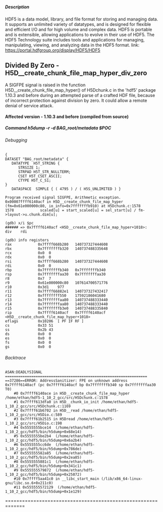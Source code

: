##### Description

HDF5 is a data model, library, and file format for storing and managing data. It supports an unlimited variety of datatypes, and is designed for flexible and efficient I/O and for high volume and complex data. HDF5 is portable and is extensible, allowing applications to evolve in their use of HDF5. The HDF5 Technology suite includes tools and applications for managing, manipulating, viewing, and analyzing data in the HDF5 format. link: https://portal.hdfgroup.org/display/HDF5/HDF5

## Divided By Zero - H5D__create_chunk_file_map_hyper_div_zero

A SIGFPE signal is raised in the function H5D__create_chunk_file_map_hyper() of H5Dchunk.c in the 'hdf5' package 1.10.3 and before during an attempted parse of a crafted HDF file, because of incorrect protection against division by zero. It could allow a remote denial of service attack.

#### Affected version - 1.10.3 and before (compiled from source)

##### Command h5dump -r -d BAG_root/metadata $POC 

###### Debugging

```
{
DATASET "BAG_root/metadata" {
   DATATYPE  H5T_STRING {
      STRSIZE 1;
      STRPAD H5T_STR_NULLTERM;
      CSET H5T_CSET_ASCII;
      CTYPE H5T_C_S1;
}
   DATASPACE  SIMPLE { ( 4795 ) / ( H5S_UNLIMITED ) }

Program received signal SIGFPE, Arithmetic exception.
0x00007ffff6140acf in H5D__create_chunk_file_map_hyper (fm=0x61e000000c80, io_info=0x7fffffffb910) at H5Dchunk.c:1578
1578	        scaled[u] = start_scaled[u] = sel_start[u] / fm->layout->u.chunk.dim[u];

(gdb) x/i $pc
###### => 0x7ffff6140acf <H5D__create_chunk_file_map_hyper+1018>:	div    rdi

(gdb) info registers 
rax            0x7ffff668b280	140737327444608
rbx            0x7fffffffb320	140737488335648
rcx            0x0	0
rdx            0x0	0
rsi            0x7ffff668b280	140737327444608
rdi            0x0	0
rbp            0x7fffffffb340	0x7fffffffb340
rsp            0x7fffffffaa30	0x7fffffffaa30
r8             0x7	7
r9             0x61e000000c80	107614700571776
r10            0x3d1	977
r11            0x7ffff66882e1	140737327432417
r12            0xffffffff550	17592186041680
r13            0x7fffffffaa80	140737488333440
r14            0x7fffffffaa80	140737488333440
r15            0x7fffffffb3e0	140737488335840
rip            0x7ffff6140acf	0x7ffff6140acf <H5D__create_chunk_file_map_hyper+1018>
eflags         0x10206	[ PF IF RF ]
cs             0x33	51
ss             0x2b	43
ds             0x0	0
es             0x0	0
fs             0x0	0
gs             0x0	0

```
###### Backtrace

```
ASAN:DEADLYSIGNAL
=================================================================
==37286==ERROR: AddressSanitizer: FPE on unknown address 0x7ffff6140acf (pc 0x7ffff6140acf bp 0x7fffffffb340 sp 0x7fffffffaa30 T0)
    #0 0x7ffff6140ace in H5D__create_chunk_file_map_hyper /home/ethan/hdf5-1_10_2_gcc/src/H5Dchunk.c:1578
    #1 0x7ffff613dfa0 in H5D__chunk_io_init /home/ethan/hdf5-1_10_2_gcc/src/H5Dchunk.c:1169
    #2 0x7ffff61b6702 in H5D__read /home/ethan/hdf5-1_10_2_gcc/src/H5Dio.c:589
    #3 0x7ffff61b2515 in H5Dread /home/ethan/hdf5-1_10_2_gcc/src/H5Dio.c:198
    #4 0x5555555bce14  (/home/ethan/hdf5-1_10_2_gcc/hdf5/bin/h5dump+0x68e14)
    #5 0x5555555be2b4  (/home/ethan/hdf5-1_10_2_gcc/hdf5/bin/h5dump+0x6a2b4)
    #6 0x5555555cc6de  (/home/ethan/hdf5-1_10_2_gcc/hdf5/bin/h5dump+0x786de)
    #7 0x555555582a85  (/home/ethan/hdf5-1_10_2_gcc/hdf5/bin/h5dump+0x2ea85)
    #8 0x5555555881c1  (/home/ethan/hdf5-1_10_2_gcc/hdf5/bin/h5dump+0x341c1)
    #9 0x555555579872  (/home/ethan/hdf5-1_10_2_gcc/hdf5/bin/h5dump+0x25872)
    #10 0x7ffff5aa41c0 in __libc_start_main (/lib/x86_64-linux-gnu/libc.so.6+0x211c0)
    #11 0x555555572129  (/home/ethan/hdf5-1_10_2_gcc/hdf5/bin/h5dump+0x1e129)
```
=============================================================

